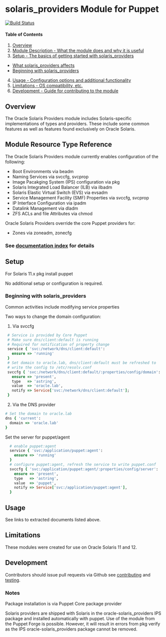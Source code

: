 # solaris_providers Module for Puppet

[![Build Status](https://travis-ci.org/oracle/puppet-solaris_providers.svg?branch=master)](https://travis-ci.org/oracle/puppet-solaris_providers)

#### Table of Contents

1. [Overview](#overview)
2. [Module Description - What the module does and why it is useful](#module-description)
3. [Setup - The basics of getting started with solaris_providers](#setup)
  * [What solaris_providers affects](#what-solaris_providers-affects)
  * [Beginning with solaris_providers](#beginning-with-solaris_providers)
4. [Usage - Configuration options and additional functionality](#usage)
5. [Limitations - OS compatibility, etc.](#limitations)
6. [Development - Guide for contributing to the module](#development)


## Overview

The Oracle Solaris Providers module includes Solaris-specific implementations of
types and providers. These include some common features as well as features
found exclusively on Oracle Solaris.

## Module Resource Type Reference

The Oracle Solaris Providers module currently enables configuration of the
following:

* Boot Environments via beadm
* Naming Services via svccfg, svcprop
* Image Pacakging System (IPS) configuration via pkg
* Solaris Integrated Load Balancer (ILB) via ilbadm
* Solaris Elastic Virtual Switch (EVS)  via evsadm
* Service Management Facility (SMF) Properties via svccfg, svcprop
* IP Interface Configuration via ipadm
* Datalink Management via dladm
* ZFS ACLs and file Attributes via chmod

Oracle Solaris Providers override the core Puppet providers for:

* Zones via zoneadm, zonecfg

### See [documentation index](https://oracle.github.io/puppet-solaris_providers/_index.html) for details

## Setup

For Solaris 11.x pkg install puppet

No additional setup or configuration is required.

### Beginning with solaris_providers

Common activities include modifying service properties

Two ways to change the domain configuration:

1. Via svccfg
  ```ruby
   # Service is provided by Core Puppet
   # Make sure dns/client:default is running
   # Required for notification of property change
   service { 'svc:/network/dns/client:default':
     ensure => 'running'
   }
   # Set domain to oracle.lab, dns/client:default must be refreshed to
   # write the config to /etc/resolv.conf
   svccfg { 'svc:/network/dns/client:default/:properties/config/domain':
     ensure => 'present',
     type   => 'astring',
     value  => 'oracle.lab',
     notify => Service['svc:/network/dns/client:default'];
   }
  ```

2. Via the DNS provider
  ```ruby
  # Set the domain to oracle.lab
  dns { 'current':
    domain => 'oracle.lab'
  }
  ```


Set the server for puppet/agent
```ruby
  # enable puppet:agent
  service { 'svc:/application/puppet:agent':
    ensure => 'running'
  }
  # configure puppet:agent, refresh the service to write puppet.conf
  svccfg { 'svc:/application/puppet:agent/:properties/config/server':
    ensure => 'present',
    type   => 'astring',
    value  => 'puppet',
    notify => Service['svc:/application/puppet:agent'],
  }
```

## Usage

See links to extracted documents listed above.

## Limitations

These modules were created for use on Oracle Solaris 11 and 12.

## Development

Contributors should issue pull requests via Github see [contributing](CONTRIBUTING.md) and [testing](TESTING.md).


### Notes
Package installation is via Puppet Core package provider

Solaris providers are shipped with Solaris in the oracle-solaris_providers IPS package and installed automatically with puppet. Use of the module from the Puppet Forge is possible. However, it will result in errors from pkg verify as the IPS oracle-solaris_providers package cannot be removed.

